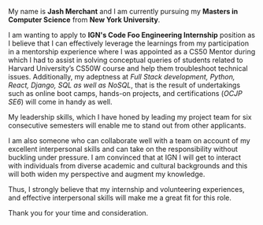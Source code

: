 My name is **Jash Merchant** and I am currently pursuing my **Masters in Computer Science** from **New York University**.<br/>

I am wanting to apply to **IGN's Code Foo Engineering Internship** position as I believe that I can effectively leverage the learnings from my participation in a mentorship experience where I was appointed as a CS50 Mentor during which I had to assist in solving conceptual queries of students related to Harvard University’s CS50W course and help them troubleshoot technical issues. Additionally, my adeptness at _Full Stack development, Python, React, Django, SQL as well as NoSQL_, that is the result of undertakings such as online boot camps, hands-on projects, and certifications (_OCJP SE6_) will come in handy as well.<br/>

My leadership skills, which I have honed by leading my project team for six consecutive semesters will enable me to stand out from other applicants.<br/> 

I am also someone who can collaborate well with a team on account of my excellent interpersonal skills and can take on the responsibility without buckling under pressure. I am convinced that at IGN I will get to interact with individuals from diverse academic and cultural backgrounds and this will both widen my perspective and augment my knowledge.<br/> 

Thus, I strongly believe that my internship and volunteering experiences, and effective interpersonal skills will make me a great fit for this role.

Thank you for your time and consideration.
